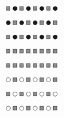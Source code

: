 🟩 ⚫ 🟩 ⚫ 🟩 ⚫ 🟩 ⚫  

⚫ 🟩 ⚫ 🟩 ⚫ 🟩 ⚫ 🟩 

🟩 ⚫ 🟩 ⚫ 🟩 ⚫ 🟩 ⚫ 

🟩 🟩 🟩 🟩 🟩 🟩 🟩 🟩 

🟩 🟩 🟩 🟩 🟩 🟩 🟩 🟩 

⚪ 🟩 ⚪ 🟩 ⚪ 🟩 ⚪ 🟩 

🟩 ⚪ 🟩 ⚪ 🟩 ⚪ 🟩 ⚪ 

⚪ 🟩 ⚪ 🟩 ⚪ 🟩 ⚪ 🟩 
